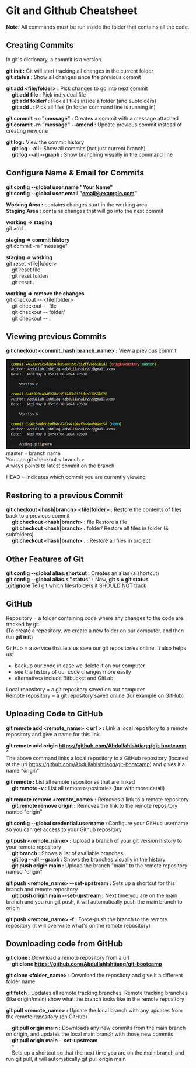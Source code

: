 # Git and Github Cheatsheet

**Note:** All commands must be run inside the folder that contains all the code.

## Creating Commits

In git's dictionary, a commit is a version.

**git init :** Git will start tracking all changes in the current folder  
**git status :** Show all changes since the previous commit

**git add <file/folder> :** Pick changes to go into next commit  
&nbsp;&nbsp;&nbsp;&nbsp;**git add file :** Pick individual file  
&nbsp;&nbsp;&nbsp;&nbsp;**git add folder/ :** Pick all files inside a folder (and subfolders)  
&nbsp;&nbsp;&nbsp;&nbsp;**git add . :** Pick all files (in folder command line is running in)

**git commit -m "message" :** Creates a commit with a message attached  
**git commit -m "message" --amend :** Update previous commit instead of creating new one

**git log :** View the commit history  
&nbsp;&nbsp;&nbsp;&nbsp;**git log --all :** Show all commits (not just current branch)  
&nbsp;&nbsp;&nbsp;&nbsp;**git log --all --graph :** Show branching visually in the command line

## Configure Name & Email for Commits

**git config --global user.name "Your Name"**  
**git config --global user.email "email@example.com"**

**Working Area :** contains changes start in the working area  
**Staging Area :** contains changes that will go into the next commit

**working => staging**  
git add .

**staging => commit history**  
git commit -m "message"

**staging => working**  
git reset <file|folder>  
&nbsp;&nbsp;&nbsp;&nbsp;git reset file  
&nbsp;&nbsp;&nbsp;&nbsp;git reset folder/  
&nbsp;&nbsp;&nbsp;&nbsp;git reset .

**working => remove the changes**  
git checkout -- <file|folder>  
&nbsp;&nbsp;&nbsp;&nbsp;git checkout -- file  
&nbsp;&nbsp;&nbsp;&nbsp;git checkout -- folder/  
&nbsp;&nbsp;&nbsp;&nbsp;git checkout -- .

## Viewing previous Commits

**git checkout <commit_hash|branch_name> :** View a previous commit

![Commit History.](/Images/Commit%20History.png)  
master = branch name  
You can git checkout < branch >  
Always points to latest commit on the branch.

HEAD = indicates which commit you are currently viewing

## Restoring to a previous Commit

**git checkout <hash|branch> <file|folder> :** Restore the contents of files back to a
previous commit  
&nbsp;&nbsp;&nbsp;&nbsp;**git checkout <hash|branch> :** file Restore a file  
&nbsp;&nbsp;&nbsp;&nbsp;**git checkout <hash|branch> :** folder/ Restore all files in folder (& subfolders)  
&nbsp;&nbsp;&nbsp;&nbsp;**git checkout <hash|branch> . :** Restore all files in project

## Other Features of Git

**git config --global alias.shortcut <command> :** Creates an alias (a shortcut)  
**git config --global alias.s "status" :** Now, **git s = git status**  
**.gitignore** Tell git which files/folders it SHOULD NOT track

## GitHub

Repository = a folder containing code where any changes to the code are tracked by git.  
(To create a repository, we create a new folder on our computer, and then run **git init**)

GitHub = a service that lets us save our git repositories online. It also helps us:

- backup our code in case we delete it on our computer
- see the history of our code changes more easily
- alternatives include Bitbucket and GitLab

Local repository = a git repository saved on our computer  
Remote repository = a git repository saved online (for example on GitHub)

## Uploading Code to GitHub

**git remote add <remote_name> < url > :** Link a local repository to a remote repository and give a name for this link

**git remote add origin https://github.com/AbdullahIshtiaqq/git-bootcamp**  
^  
The above command links a local repository to a GitHub repository (located at the url
https://github.com/AbdullahIshtiaqq/git-bootcamp) and gives it a name "origin"

**git remote :** List all remote repositories that are linked  
&nbsp;&nbsp;&nbsp;&nbsp;**git remote -v :** List all remote repositories (but with more detail)

**git remote remove <remote_name> :** Removes a link to a remote repository  
&nbsp;&nbsp;&nbsp;&nbsp;**git remote remove origin :** Removes the link to the remote repository named "origin"

**git config --global credential.username <username> :** Configure your GitHub username so you can get access to your Github repository

**git push <remote_name> <branch> :** Upload a branch of your git version history to your remote repository  
&nbsp;&nbsp;&nbsp;&nbsp;**git branch :** Shows a list of available branches  
&nbsp;&nbsp;&nbsp;&nbsp;**git log --all --graph :** Shows the branches visually in the history  
&nbsp;&nbsp;&nbsp;&nbsp;**git push origin main :** Upload the branch "main" to the remote repository named "origin"

**git push <remote_name> <branch> --set-upstream :** Sets up a shortcut for this
branch and remote repository  
&nbsp;&nbsp;&nbsp;&nbsp;**git push origin main --set-upstream :** Next time you are on the main branch and you run git push, it will automatically push the main branch to origin

**git push <remote_name> <branch> -f :** Force-push the branch to the remote repository (it will overwrite what's on the remote repository)

## Downloading code from GitHub

**git clone <url> :** Download a remote repository from a url  
&nbsp;&nbsp;&nbsp;&nbsp;**git clone https://github.com/AbdullahIshtiaqq/git-bootcamp**

**git clone <url> <folder_name> :** Download the repository and give it a different folder name

**git fetch :** Updates all remote tracking branches. Remote tracking branches (like origin/main) show what the branch looks like in the remote repository

**git pull <remote_name> <branch> :** Update the local branch with any updates from
the remote repository (on GitHub)

&nbsp;&nbsp;&nbsp;&nbsp;**git pull origin main :** Downloads any new commits from the main branch on origin, and updates the local main branch with those new commits  
&nbsp;&nbsp;&nbsp;&nbsp;**git pull origin main --set-upstream**  
&nbsp;&nbsp;&nbsp;&nbsp;^  
&nbsp;&nbsp;&nbsp;&nbsp;Sets up a shortcut so that the next time you are on the main branch and run git pull, it will automatically git pull origin main
